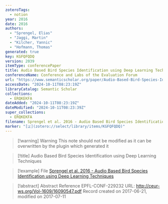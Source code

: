 ```yaml
---
zoteroTags:
  - notion
year: 2016
date: 2016
authors:
  - "Sprengel, Elias"
  - "Jaggi, Martin"
  - "Kilcher, Yannic"
  - "Hofmann, Thomas"
generated: true
key: KGFQFQDQ
version: 2039
itemType: conferencePaper
title: Audio Based Bird Species Identification using Deep Learning Techniques
conferenceName: Conference and Labs of the Evaluation Forum
url: "https://www.semanticscholar.org/paper/Audio-Based-Bird-Species-Identification-using-Deep-Sprengel-Jaggi/42ffd303b6a8373300a965da4327439575d23131"
accessDate: "2024-10-11T08:23:19Z"
libraryCatalog: Semantic Scholar
collections:
  - ERQKEKFA
dateAdded: "2024-10-11T08:23:19Z"
dateModified: "2024-10-11T08:23:39Z"
super_collections:
  - ERQKEKFA
filename: Sprengel et al. 2016 - Audio Based Bird Species Identification using Deep Learning Techniques
marker: "[🇿](zotero://select/library/items/KGFQFQDQ)"
---
```


>[!warning] Warning
> This note should not be modified as it can be overwritten by the plugin which generated it

> [!title] Audio Based Bird Species Identification using Deep Learning Techniques

> [!example] File
> [Sprengel et al. 2016 - Audio Based Bird Species Identification using Deep Learning Techniques](Sprengel%20et%20al.%202016%20-%20Audio%20Based%20Bird%20Species%20Identification%20using%20Deep%20Learning%20Techniques.pdf)

> [!abstract] Abstract
> Reference EPFL-CONF-229232 URL: http://ceur-ws.org/Vol-1609/16090547.pdf Record created on 2017-06-21, modified on 2017-07-11

